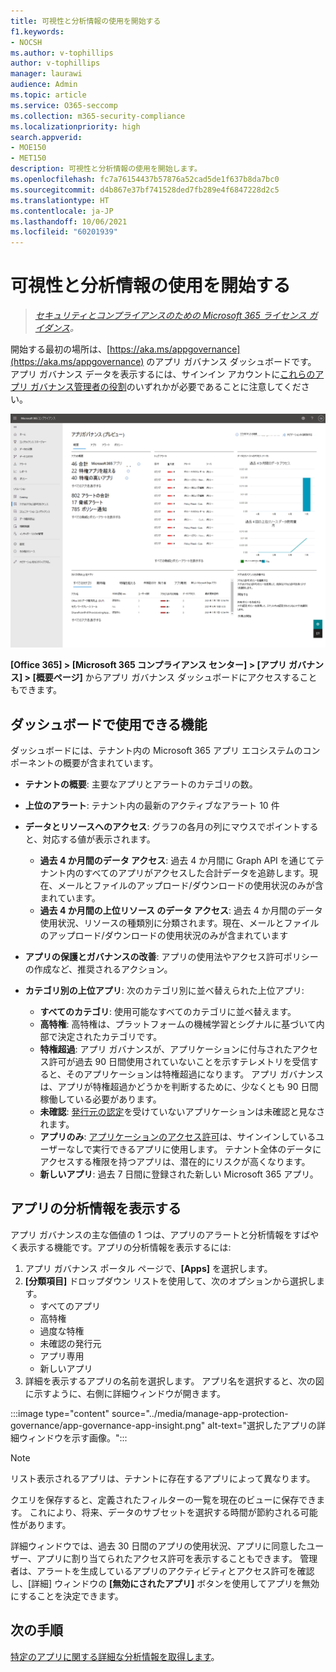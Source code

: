 ```yaml
---
title: 可視性と分析情報の使用を開始する
f1.keywords:
- NOCSH
ms.author: v-tophillips
author: v-tophillips
manager: laurawi
audience: Admin
ms.topic: article
ms.service: O365-seccomp
ms.collection: m365-security-compliance
ms.localizationpriority: high
search.appverid:
- MOE150
- MET150
description: 可視性と分析情報の使用を開始します。
ms.openlocfilehash: fc7a76154437b57876a52cad5de1f637b8da7bc0
ms.sourcegitcommit: d4b867e37bf741528ded7fb289e4f6847228d2c5
ms.translationtype: HT
ms.contentlocale: ja-JP
ms.lasthandoff: 10/06/2021
ms.locfileid: "60201939"
---
```

# <a name="get-started-with-visibility-and-insights"></a>可視性と分析情報の使用を開始する

>*[セキュリティとコンプライアンスのための Microsoft 365 ライセンス ガイダンス](https://aka.ms/ComplianceSD)。*

開始する最初の場所は、[https://aka.ms/appgovernance](https://aka.ms/appgovernance) のアプリ ガバナンス ダッシュボードです。 アプリ ガバナンス データを表示するには、サインイン アカウントに[これらのアプリ ガバナンス管理者の役割](app-governance-get-started.md#administrator-roles)のいずれかが必要であることに注意してください。

![Microsoft 365 コンプライアンス センターの [アプリ ガバナンス概要] ページ。](..\media\manage-app-protection-governance\mapg-cc-overview.png)

**[Office 365] > [Microsoft 365 コンプライアンス センター] > [アプリ ガバナンス] > [概要ページ]** からアプリ ガバナンス ダッシュボードにアクセスすることもできます。

## <a name="whats-available-on-the-dashboard"></a>ダッシュボードで使用できる機能

ダッシュボードには、テナント内の Microsoft 365 アプリ エコシステムのコンポーネントの概要が含まれています。

- **テナントの概要**: 主要なアプリとアラートのカテゴリの数。
- **上位のアラート**: テナント内の最新のアクティブなアラート 10 件
- **データとリソースへのアクセス**: グラフの各月の列にマウスでポイントすると、対応する値が表示されます。
  - **過去 4 か月間のデータ アクセス**: 過去 4 か月間に Graph API を通じてテナント内のすべてのアプリがアクセスした合計データを追跡します。現在、メールとファイルのアップロード/ダウンロードの使用状況のみが含まれています。
  - **過去 4 か月間の上位リソース のデータ アクセス**: 過去 4 か月間のデータ使用状況、リソースの種類別に分類されます。現在、メールとファイルのアップロード/ダウンロードの使用状況のみが含まれています
- **アプリの保護とガバナンスの改善**: アプリの使用法やアクセス許可ポリシーの作成など、推奨されるアクション。
- **カテゴリ別の上位アプリ**: 次のカテゴリ別に並べ替えられた上位アプリ:
  
  - **すべてのカテゴリ**: 使用可能なすべてのカテゴリに並べ替えます。
  - **高特権**: 高特権は、プラットフォームの機械学習とシグナルに基づいて内部で決定されたカテゴリです。
  - **特権超過**: アプリ ガバナンスが、アプリケーションに付与されたアクセス許可が過去 90 日間使用されていないことを示すテレメトリを受信すると、そのアプリケーションは特権超過になります。 アプリ ガバナンスは、アプリが特権超過かどうかを判断するために、少なくとも 90 日間稼働している必要があります。  
  - **未確認**: [発行元の認定](/azure/active-directory/develop/publisher-verification-overview)を受けていないアプリケーションは未確認と見なされます。
  - **アプリのみ**: [アプリケーションのアクセス許可](/azure/active-directory/develop/v2-permissions-and-consent#permission-types)は、サインインしているユーザーなしで実行できるアプリに使用します。 テナント全体のデータにアクセスする権限を持つアプリは、潜在的にリスクが高くなります。
  - **新しいアプリ**: 過去 7 日間に登録された新しい Microsoft 365 アプリ。  

## <a name="view-app-insights"></a>アプリの分析情報を表示する

アプリ ガバナンスの主な価値の 1 つは、アプリのアラートと分析情報をすばやく表示する機能です。アプリの分析情報を表示するには:

1. アプリ ガバナンス ポータル ページで、**[Apps]** を選択します。
1. **[分類項目]** ドロップダウン リストを使用して、次のオプションから選択します。
    - すべてのアプリ
    - 高特権
    - 過度な特権
    - 未確認の発行元
    - アプリ専用
    - 新しいアプリ
1. 詳細を表示するアプリの名前を選択します。 アプリ名を選択すると、次の図に示すように、右側に詳細ウィンドウが開きます。

:::image type="content" source="../media/manage-app-protection-governance/app-governance-app-insight.png" alt-text="選択したアプリの詳細ウィンドウを示す画像。":::

> [!NOTE]
> リスト表示されるアプリは、テナントに存在するアプリによって異なります。

クエリを保存すると、定義されたフィルターの一覧を現在のビューに保存できます。 これにより、将来、データのサブセットを選択する時間が節約される可能性があります。

詳細ウィンドウでは、過去 30 日間のアプリの使用状況、アプリに同意したユーザー、アプリに割り当てられたアクセス許可を表示することもできます。 管理者は、アラートを生成しているアプリのアクティビティとアクセス許可を確認し、[詳細] ウィンドウの **[無効にされたアプリ]** ボタンを使用してアプリを無効にすることを決定できます。

## <a name="next-step"></a>次の手順

[特定のアプリに関する詳細な分析情報を取得します](app-governance-visibility-insights-view-apps.md)。
